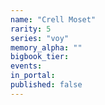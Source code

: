 ```yaml
---
name: "Crell Moset"
rarity: 5
series: "voy"
memory_alpha: ""
bigbook_tier:
events:
in_portal:
published: false
---
```

